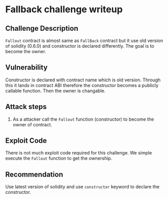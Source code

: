# Fallback challenge writeup

## Challenge Description
`Fallout` contract is almost same as `FallBack` contract but it use old version of solidity (0.6.0) and constructor is declared differently. The goal is to become the owner.

## Vulnerability
Constructor is declared with contract name which is old version. Through this it lands in contract ABI therefore the constructor becomes a publicly callable function. Then the owner is changable. 

## Attack steps
1. As a attacker call the `Fallout` function (constructor) to become the owner of contract. 

## Exploit Code
There is not much exploit code required for this challenge. We simple execute the `Fallout` function to get the ownership.

## Recommendation
Use latest version of solidity and use `constructor` keyword to declare the constructor.